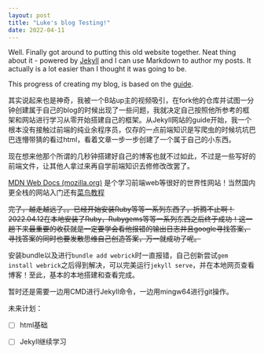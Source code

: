 ```yaml
---
layout: post
title: "Luke's blog Testing!"
date: 2022-04-11
---
```


Well. Finally got around to putting this old website together. Neat thing about it - powered by [Jekyll](http://jekyllrb.com) and I can use Markdown to author my posts. It actually is a lot easier than I thought it was going to be.

This progress of creating my blog, is based on the [guide](http://jmcglone.com/guides/github-pages/).

其实说起来也是神奇，我被一个B站up主的视频吸引，在fork他的仓库并试图一分钟创建属于自己的blog的时候出现了一些问题，我就决定自己按照他所参考的框架和网站进行学习从零开始搭建自己的框架。从Jekyll网站的guide开始，我一个根本没有接触过前端的纯业余程序员，仅存的一点前端知识是写爬虫的时候坑坑巴巴连懵带猜的看过html，看着文章一步一步创建了一个属于自己的小东西。

现在想来他那个所谓的几秒钟搭建好自己的博客也就不过如此，不过是一些写好的前端文件，让其他人拿过来再自学前端知识去修修改改罢了。

[MDN Web Docs (mozilla.org)](https://developer.mozilla.org/zh-CN/) 是个学习前端web等很好的世界性网站！当然国内更全栈的网站入门还有[菜鸟教程](https://www.runoob.com/)

~~完了，越走越远了。。已经开始安装Ruby等等一系列东西了，折腾不止啊！2022.04.12在本地安装了Ruby，Rubygems等等一系列东西之后终于成功！这一趟下来最重要的收获就是一定要学会看他报错的输出日志并且google寻找答案，寻找答案的同时也要发散思维自己创造答案，万一就成功了呢。~~

安装bundle以及进行`bundle add webrick`时一直报错，自己创新尝试`gem install webrick`之后得到解决，可以完美运行`jekyll serve`，并在本地网页查看博客！至此，基本的本地搭建和查看完成。

暂时还是需要一边用CMD进行Jekyll命令，一边用mingw64进行git操作。 

未来计划：

- [ ] html基础

- [ ] Jekyll继续学习

